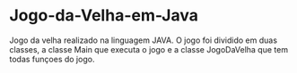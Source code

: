 # Jogo-da-Velha-em-Java
Jogo da velha realizado na linguagem JAVA.
O jogo foi dividido em duas classes, a classe Main que executa o jogo e a classe JogoDaVelha que tem todas funçoes do jogo.
